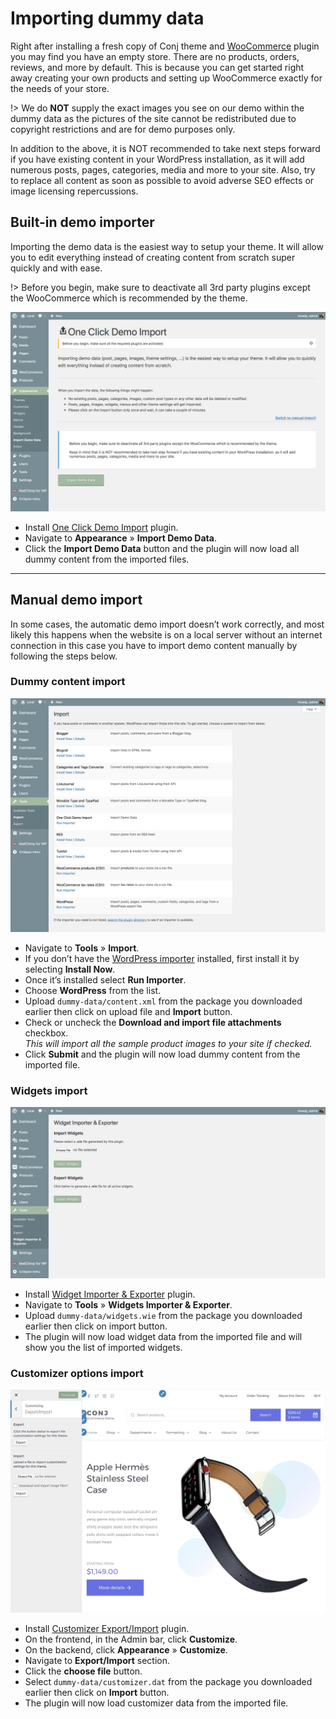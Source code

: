 # Importing dummy data 

Right after installing a fresh copy of Conj theme and [WooCommerce](https://wordpress.org/plugins/woocommerce/) plugin you may find you have an empty store. There are no products, orders, reviews, and more by default. This is because you can get started right away creating your own products and setting up WooCommerce exactly for the needs of your store.

!> We do **NOT** supply the exact images you see on our demo within the dummy data as the pictures of the site cannot be redistributed due to copyright restrictions and are for demo purposes only.

In addition to the above, it is NOT recommended to take next steps forward if you have existing content in your WordPress installation, as it will add numerous posts, pages, categories, media and more to your site.
Also, try to replace all content as soon as possible to avoid adverse SEO effects or image licensing repercussions.

## Built-in demo importer

Importing the demo data is the easiest way to setup your theme. It will allow you to edit everything instead of creating content from scratch super quickly and with ease.

!> Before you begin, make sure to deactivate all 3rd party plugins except the WooCommerce which is recommended by the theme.

![Built-in one click demo importer](img/demo-import.png)

* Install [One Click Demo Import](https://wordpress.org/plugins/one-click-demo-import) plugin.
* Navigate to **Appearance** » **Import Demo Data**.
* Click the **Import Demo Data** button and the plugin will now load all dummy content from the imported files.

<hr/>

## Manual demo import

In some cases, the automatic demo import doesn’t work correctly, and most likely this happens when the website is on a local server without an internet connection in this case you have to import demo content manually by following the steps below.


### Dummy content import

![WordPress importer screen](img/wordpress-importer.png)

* Navigate to **Tools** » **Import**.
* If you don’t have the [WordPress importer](https://wordpress.org/plugins/wordpress-importer/) installed, first install it by selecting **Install Now**.
* Once it’s installed select **Run Importer**.
* Choose **WordPress** from the list.
* Upload ```dummy-data/content.xml``` from the package you downloaded earlier then click on upload file and **Import** button.
* Check or uncheck the **Download and import file attachments** checkbox.<br/>*This will import all the sample product images to your site if checked.*
* Click **Submit** and the plugin will now load dummy content from the imported file.

### Widgets import

![Widget importer and exporter plugin option page](img/widget-importer-exporter.png)

* Install [Widget Importer & Exporter](https://wordpress.org/plugins/widget-importer-exporter) plugin.
* Navigate to **Tools** » **Widgets Importer & Exporter**.
* Upload ```dummy-data/widgets.wie``` from the package you downloaded earlier then click on import button.
* The plugin will now load widget data from the imported file and will show you the list of imported widgets.

### Customizer options import

![Customizer options import screen under Customizer window](img/customizer-options-import.jpg)

* Install [Customizer Export/Import](https://wordpress.org/plugins/customizer-export-import/) plugin.
* On the frontend, in the Admin bar, click **Customize**.
* On the backend, click **Appearance** » **Customize**.
* Navigate to **Export/Import** section.
* Click the **choose file** button.
* Select ```dummy-data/customizer.dat``` from the package you downloaded earlier then click on **Import** button.
* The plugin will now load customizer data from the imported file.
